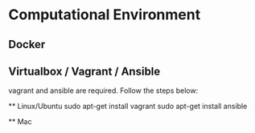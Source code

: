 # Computational Environment

## Docker

## Virtualbox / Vagrant / Ansible

vagrant and ansible are required. Follow the steps below:

** Linux/Ubuntu 
sudo apt-get install vagrant
sudo apt-get install ansible

** Mac






